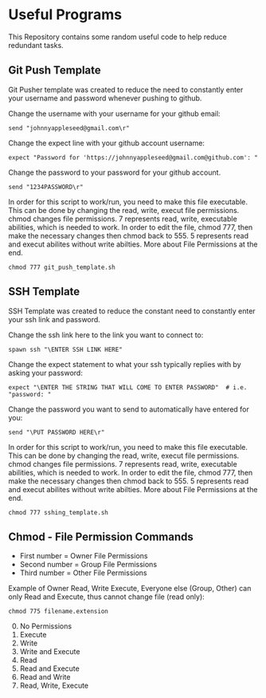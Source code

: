 # Useful Programs
This Repository contains some random useful code to help reduce redundant tasks.

## Git Push Template

Git Pusher template was created to reduce the need to constantly enter your username and password whenever pushing to github. 

Change the username with your username for your github email:
```
send "johnnyappleseed@gmail.com\r"
```

Change the expect line with your github account username: 
```
expect "Password for 'https://johnnyappleseed@gmail.com@github.com': "
```

Change the password to your password for your github account. 
```
send "1234PASSWORD\r"
```

In order for this script to work/run, you need to make this file executable. This can be done by changing the read, write, execut file permissions. chmod changes file permissions. 7 represents read, write, executable abilities, which is needed to work. In order to edit the file, chmod 777, then make the necessary changes then chmod back to 555. 5 represents read and execut abilites without write abilties. More about File Permissions at the end.  
```
chmod 777 git_push_template.sh
```

## SSH Template

SSH Template was created to reduce the constant need to constantly enter your ssh link and password. 

Change the ssh link here to the link you want to connect to:
``` 
spawn ssh "\ENTER SSH LINK HERE"
```

Change the expect statement to what your ssh typically replies with by asking your password:
```
expect "\ENTER THE STRING THAT WILL COME TO ENTER PASSWORD"  # i.e. "password: " 
```

Change the password you want to send to automatically have entered for you:
```
send "\PUT PASSWORD HERE\r"
```

In order for this script to work/run, you need to make this file executable. This can be done by changing the read, write, execut file permissions. chmod changes file permissions. 7 represents read, write, executable abilities, which is needed to work. In order to edit the file, chmod 777, then make the necessary changes then chmod back to 555. 5 represents read and execut abilites without write abilties. More about File Permissions at the end.
```
chmod 777 sshing_template.sh
```

## Chmod - File Permission Commands

* First number = Owner File Permissions 
* Second number = Group File Permissions
* Third number = Other File Permissions

Example of Owner Read, Write Execute, Everyone else (Group, Other) can only Read and Execute, thus cannot change file (read only):
```
chmod 775 filename.extension
```

0. No Permissions
1. Execute
2. Write
3. Write and Execute
4. Read
5. Read and Execute
6. Read and Write
7. Read, Write, Execute
